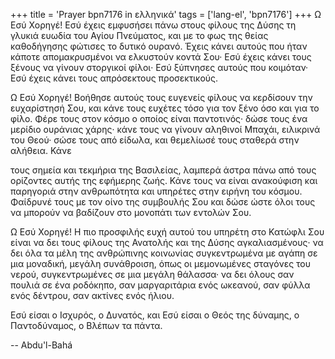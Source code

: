 +++
title = 'Prayer bpn7176 in ελληνικά'
tags = ['lang-el', 'bpn7176']
+++
Ω Εσύ Χορηγέ! Εσύ έχεις εµφυσήσει πάνω στους φίλους της ∆ύσης τη γλυκιά ευωδία του Αγίου Πνεύµατος, και µε το φως της θείας καθοδήγησης φώτισες το δυτικό ουρανό. Έχεις κάνει αυτούς που ήταν κάποτε αποµακρυσµένοι να ελκυστούν κοντά Σου· Εσύ έχεις κάνει τους ξένους να γίνουν στοργικοί φίλοι· Εσύ ξύπνησες αυτούς που κοιµόταν· Εσύ έχεις κάνει τους απρόσεκτους προσεκτικούς.

Ω Εσύ Χορηγέ! Βοήθησε αυτούς τους ευγενείς φίλους να κερδίσουν την ευχαρίστησή Σου, και κάνε τους ευχέτες τόσο για τον ξένο όσο και για το φίλο. Φέρε τους στον κόσµο ο οποίος είναι παντοτινός· δώσε τους ένα µερίδιο ουράνιας χάρης· κάνε τους να γίνουν αληθινοί Μπαχάι, ειλικρινά του Θεού· σώσε τους από είδωλα, και θεµελίωσέ τους σταθερά στην αλήθεια. Κάνε

τους σηµεία και τεκµήρια της Βασιλείας, λαµπερά άστρα πάνω από τους ορίζοντες αυτής της εφήµερης ζωής. Κάνε τους να είναι ανακούφιση και παρηγοριά στην ανθρωπότητα και υπηρέτες στην ειρήνη του κόσµου. Φαίδρυνέ τους µε τον οίνο της συµβουλής Σου και δώσε ώστε όλοι τους να µπορούν να βαδίζουν στο µονοπάτι των εντολών Σου.

Ω Εσύ Χορηγέ! Η πιο προσφιλής ευχή αυτού του υπηρέτη στο Κατώφλι Σου είναι να δει τους φίλους της Ανατολής και της ∆ύσης αγκαλιασµένους· να δει όλα τα µέλη της ανθρώπινης κοινωνίας συγκεντρωµένα µε αγάπη σε µια µοναδική, µεγάλη συνάθροιση, όπως οι µεµονωµένες σταγόνες του νερού, συγκεντρωµένες σε µια µεγάλη θάλασσα· να δει όλους σαν πουλιά σε ένα ροδόκηπο, σαν µαργαριτάρια ενός ωκεανού, σαν φύλλα ενός δέντρου, σαν ακτίνες ενός ήλιου.

Εσύ είσαι ο Ισχυρός, ο ∆υνατός, και Εσύ είσαι ο Θεός της δύναµης, ο Παντοδύναµος, ο Βλέπων τα πάντα.

-- Abdu'l-Bahá
